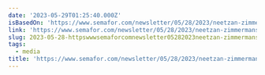 ```yaml
---
date: '2023-05-29T01:25:40.000Z'
isBasedOn: 'https://www.semafor.com/newsletter/05/28/2023/neetzan-zimmermans-last-hurrah'
link: 'https://www.semafor.com/newsletter/05/28/2023/neetzan-zimmermans-last-hurrah'
slug: 2023-05-28-httpswwwsemaforcomnewsletter05282023neetzan-zimmermans-last-hurrah
tags:
  - media
title: 'https://www.semafor.com/newsletter/05/28/2023/neetzan-zimmermans-last-hurrah'
---
```


